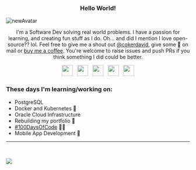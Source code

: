 <h3 align='center'><strong>Hello World!</strong></h3>

<!-- ![byDavidCoker](https://user-images.githubusercontent.com/87503695/132118699-2596010d-2f72-4baf-82b3-dd3c2fd8c1a3.gif) -->
![newAvatar](https://user-images.githubusercontent.com/87503695/147611366-5b80c6aa-b086-464a-b652-84edea400ce4.png)
<!-- ![image](https://user-images.githubusercontent.com/87503695/147611902-c107cd09-ea15-423e-8f28-fa58286c3a21.png) -->


<p align='center'>
I'm a Software Dev solving real world problems. I have a passion for learning, and creating fun stuff as I do. Oh... and did I mention I love open-source?? lol. Feel free to give me a shout out <a href='https://github.com/thecokerdavid'>@cokerdavid</a>, give some 💜 on mail or <a href='https://www.buymeacoffee.com/thecokerdavid'>buy me a coffee</a>. You're welcome to raise issues and push PRs if you think something I did could be better.
</p>


<p align='center'>
<a href="https://twitter.com/thecokerdavid"><img height="30" src="https://github.com/thecokerdavid/thecokerdavid/raw/main/svg/twitter.svg?raw=true"></a>&nbsp;&nbsp;
<a href="https://www.instagram.com/thecokerdavid/"><img height="30" src="https://github.com/thecokerdavid/thecokerdavid/raw/main/svg/instagram.svg?raw=true"></a>&nbsp;&nbsp;
<a href="https://dev.to/thecokerdavid"><img height="30" src="https://github.com/thecokerdavid/thecokerdavid/raw/main/svg/dev.svg?raw=true"></a>&nbsp;&nbsp;
<a href="https://www.medium.com/@cokerdavid"><img height="30" src="https://github.com/thecokerdavid/thecokerdavid/raw/main/svg/medium.svg?raw=true"></a>&nbsp;&nbsp;
<a href="mailto:heiscokerdavid@gmail.com"><img height="30" src="https://github.com/thecokerdavid/thecokerdavid/raw/main/svg/mail.svg?raw=true"></a>
</p>


### These days I'm learning/working on:
 <ul>
   <li> PostgreSQL </li>
   <li> Docker and Kubernetes 🥶 </li>
   <li> Oracle Cloud Infrastructure </li>
   <li> Rebuilding my portfolio 🙌‍ </li>
   <li> <a href="https://www.100daysofcode.com/">#100DaysOfCode</a> 👨‍💻 </li>
   <li> Mobile App Development 🌟</li>
  </ul>

<!-- [1]: https://www.buymeacoffee.com/thecokerdavid
[2]: https://github.com/thecokerdavid -->

---
<br>

<!-- ![Top Langs](https://github-readme-stats.vercel.app/api/top-langs/?username=thecokerdavid&langs_count=7&layout=compact&hide_border=true) -->

![](https://komarev.com/ghpvc/?username=thecokerdavid&color=blue)
